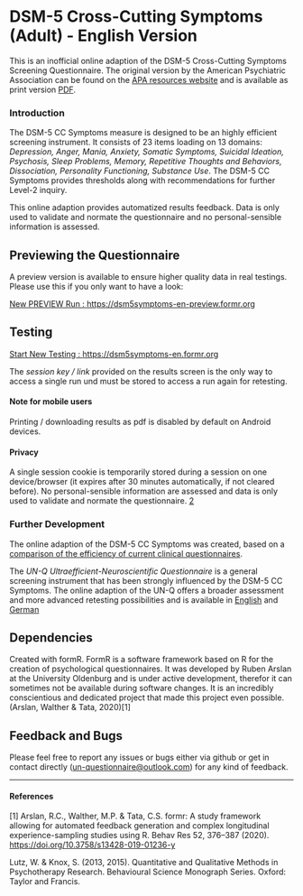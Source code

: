 



# DSM-5 Cross-Cutting Symptoms (Adult) - English Version

This is an inofficial online adaption of the DSM-5 Cross-Cutting Symptoms Screening Questionnaire. 
The original version by the American Psychiatric Association can be found on the [APA resources website](https://www.psychiatry.org/psychiatrists/practice/dsm/educational-resources/assessment-measures) and is available as print version [PDF](https://www.psychiatry.org/File%20Library/Psychiatrists/Practice/DSM/APA_DSM5_Level-1-Measure-Adult.pdf).
### Introduction

The DSM-5 CC Symptoms measure is designed to be an highly efficient screening instrument. It consists of 23 items loading on 13 domains: *Depression, Anger, Mania, Anxiety, Somatic Symptoms, Suicidal Ideation, Psychosis, Sleep Problems, Memory, Repetitive Thoughts and Behaviors, Dissociation, Personality Functioning, Substance Use*. The DSM-5 CC Symptoms provides thresholds along with recommendations for further Level-2 inquiry. 



This online adaption provides automatized results feedback. Data is only used to validate and normate the questionnaire and no personal-sensible information is assessed. 

## Previewing the Questionnaire
A preview version is available to ensure higher quality data in real testings. Please use this if you only want to have a look:


 [New PREVIEW Run : ](https://dsm5symptoms-en-preview.formr.org) https://dsm5symptoms-en-preview.formr.org 


## Testing







[Start New Testing : ](https://dsm5symptoms-en.formr.org) https://dsm5symptoms-en.formr.org







      	

	
     
     

The *session key / link* provided on the results screen is the only way to access a single run und must be stored to access a run again for retesting. 
#### Note for mobile users 
Printing / downloading results as pdf is disabled by default on Android devices.
 
 
####  Privacy
 A single session cookie is temporarily stored during a session on one device/browser (it expires after 30 minutes automatically, if not cleared before). 
No personal-sensible information are assessed and data is only used to validate and normate the questionnaire. [2](./privacy-note)
	

### Further Development


The online adaption of the DSM-5 CC Symptoms was created, based on a [comparison of the efficiency of current clinical questionnaires](https://github.com/UN-Questionnaire/Comparison-of-Psychological-Clinical-Instruments). 

The *UN-Q  Ultraefficient-Neuroscientific Questionnaire* is a general screening instrument that has been strongly influenced by the DSM-5 CC Symptoms. The online adaption of the UN-Q offers a broader assessment and more advanced retesting possibilities and is available in [English](https://github.com/UN-Questionnaire/UN-Questionnaire-en) and [German](https://github.com/UN-Questionnaire/UN-Questionnaire-de)




## Dependencies

Created with formR. FormR is a software framework based on R for the creation of psychological questionnaires. It was developed by Ruben Arslan at the University Oldenburg and is under active development, therefor it can sometimes not be available during software changes. It is an incredibly conscientious and dedicated project that made this project even possible. (Arslan, Walther & Tata, 2020)[1]





## Feedback and Bugs

Please feel free to report any issues or bugs either via github or get in contact directly (un-questionnaire@outlook.com) for any kind of feedback.

----
#### References
[1] Arslan, R.C., Walther, M.P. & Tata, C.S. formr: A study framework allowing for automated feedback generation and complex longitudinal experience-sampling studies using R. Behav Res 52, 376–387 (2020). https://doi.org/10.3758/s13428-019-01236-y


Lutz, W. & Knox, S. (2013, 2015). Quantitative and Qualitative Methods in Psychotherapy Research. Behavioural Science Monograph Series. Oxford: Taylor and Francis.


